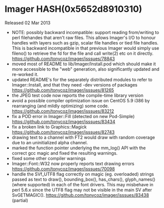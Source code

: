 # Imager HASH(0x5652d8910310)

Released 02 Mar 2013

- NOTE: possibly backward incompatible: support reading from/writing to perl filehandes that aren't raw files. This allows Imager's I/O to honour handles with layers such as gzip, scalar file handles or tied file handles. This is backward incompatible in that previous Imager would simply use fileno() to retrieve the fd for the file and call write(2) etc on it directly. https://github.com/tonycoz/imager/isssues/78843 
- moved most of README to lib/Imager/Install.pod which should make it more accessible to the "web" generation, also significantly updated and re-worked it. 
- updated README's for the separately distributed modules to refer to Imager::Install, and that they need -dev versions of packages https://github.com/tonycoz/imager/isssues/81265 
- the JPEG test code now reports the compile-time library version 
- avoid a possible compiler optimization issue on CentOS 5.9 i386 by rearranging (and mildly optimizing) some code. https://github.com/tonycoz/imager/isssues/83212 
- fix a POD error in Imager::Fill (detected on new Pod-Simple) https://github.com/tonycoz/imager/isssues/83434 
- fix a broken link to Graphics::Magick https://github.com/tonycoz/imager/isssues/82743 
- drawing text to a channel with FT2 would draw with random coverage due to an uninitialized alpha channel. 
- marked the function pointer underlying the mm_log() API with the correct gcc magic and fixed the resulting warnings. 
- fixed some other compiler warnings 
- Imager::Font::W32 now properly reports text drawing errors https://github.com/tonycoz/imager/isssues/70098 
- handle the SVf_UTF8 flag correctly on magic (eg. overloaded) strings passed as text to draw(), bounding_box(), has_chars(), glyph_names() (where supported) in each of the font drivers. This may misbehave in perl 5.6.x since the UTF8 flag may not be visible in the main SV after SvGETMAGIC(). https://github.com/tonycoz/imager/isssues/83438 (partial)